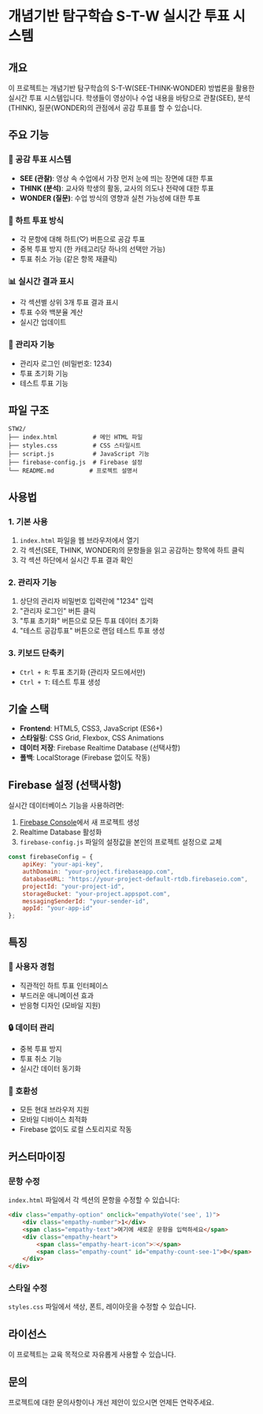 # 개념기반 탐구학습 S-T-W 실시간 투표 시스템

## 개요

이 프로젝트는 개념기반 탐구학습의 S-T-W(SEE-THINK-WONDER) 방법론을 활용한 실시간 투표 시스템입니다. 학생들이 영상이나 수업 내용을 바탕으로 관찰(SEE), 분석(THINK), 질문(WONDER)의 관점에서 공감 투표를 할 수 있습니다.

## 주요 기능

### 🎯 공감 투표 시스템
- **SEE (관찰)**: 영상 속 수업에서 가장 먼저 눈에 띄는 장면에 대한 투표
- **THINK (분석)**: 교사와 학생의 활동, 교사의 의도나 전략에 대한 투표  
- **WONDER (질문)**: 수업 방식의 영향과 실천 가능성에 대한 투표

### 💝 하트 투표 방식
- 각 문항에 대해 하트(♡) 버튼으로 공감 투표
- 중복 투표 방지 (한 카테고리당 하나의 선택만 가능)
- 투표 취소 가능 (같은 항목 재클릭)

### 📊 실시간 결과 표시
- 각 섹션별 상위 3개 투표 결과 표시
- 투표 수와 백분율 계산
- 실시간 업데이트

### 🔧 관리자 기능
- 관리자 로그인 (비밀번호: 1234)
- 투표 초기화 기능
- 테스트 투표 기능

## 파일 구조

```
STW2/
├── index.html          # 메인 HTML 파일
├── styles.css          # CSS 스타일시트
├── script.js           # JavaScript 기능
├── firebase-config.js  # Firebase 설정
└── README.md          # 프로젝트 설명서
```

## 사용법

### 1. 기본 사용
1. `index.html` 파일을 웹 브라우저에서 열기
2. 각 섹션(SEE, THINK, WONDER)의 문항들을 읽고 공감하는 항목에 하트 클릭
3. 각 섹션 하단에서 실시간 투표 결과 확인

### 2. 관리자 기능
1. 상단의 관리자 비밀번호 입력란에 "1234" 입력
2. "관리자 로그인" 버튼 클릭
3. "투표 초기화" 버튼으로 모든 투표 데이터 초기화
4. "테스트 공감투표" 버튼으로 랜덤 테스트 투표 생성

### 3. 키보드 단축키
- `Ctrl + R`: 투표 초기화 (관리자 모드에서만)
- `Ctrl + T`: 테스트 투표 생성

## 기술 스택

- **Frontend**: HTML5, CSS3, JavaScript (ES6+)
- **스타일링**: CSS Grid, Flexbox, CSS Animations
- **데이터 저장**: Firebase Realtime Database (선택사항)
- **폴백**: LocalStorage (Firebase 없이도 작동)

## Firebase 설정 (선택사항)

실시간 데이터베이스 기능을 사용하려면:

1. [Firebase Console](https://console.firebase.google.com/)에서 새 프로젝트 생성
2. Realtime Database 활성화
3. `firebase-config.js` 파일의 설정값을 본인의 프로젝트 설정으로 교체

```javascript
const firebaseConfig = {
    apiKey: "your-api-key",
    authDomain: "your-project.firebaseapp.com",
    databaseURL: "https://your-project-default-rtdb.firebaseio.com",
    projectId: "your-project-id",
    storageBucket: "your-project.appspot.com",
    messagingSenderId: "your-sender-id",
    appId: "your-app-id"
};
```

## 특징

### 🎨 사용자 경험
- 직관적인 하트 투표 인터페이스
- 부드러운 애니메이션 효과
- 반응형 디자인 (모바일 지원)

### 🔒 데이터 관리
- 중복 투표 방지
- 투표 취소 기능
- 실시간 데이터 동기화

### 📱 호환성
- 모든 현대 브라우저 지원
- 모바일 디바이스 최적화
- Firebase 없이도 로컬 스토리지로 작동

## 커스터마이징

### 문항 수정
`index.html` 파일에서 각 섹션의 문항을 수정할 수 있습니다:

```html
<div class="empathy-option" onclick="empathyVote('see', 1)">
    <div class="empathy-number">1</div>
    <span class="empathy-text">여기에 새로운 문항을 입력하세요</span>
    <div class="empathy-heart">
        <span class="empathy-heart-icon">♡</span>
        <span class="empathy-count" id="empathy-count-see-1">0</span>
    </div>
</div>
```

### 스타일 수정
`styles.css` 파일에서 색상, 폰트, 레이아웃을 수정할 수 있습니다.

## 라이선스

이 프로젝트는 교육 목적으로 자유롭게 사용할 수 있습니다.

## 문의

프로젝트에 대한 문의사항이나 개선 제안이 있으시면 언제든 연락주세요. 
